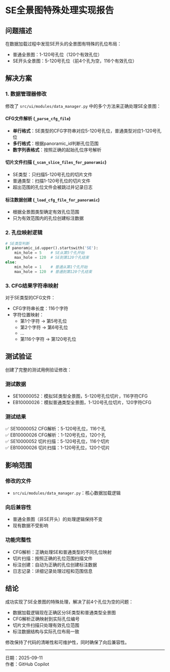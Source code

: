 # SE全景图特殊处理实现报告

## 问题描述

在数据加载过程中发现SE开头的全景图有特殊的孔位布局：
- 普通全景图：1-120号孔位（120个有效孔位）
- SE开头全景图：5-120号孔位（前4个孔为空，116个有效孔位）

## 解决方案

### 1. 数据管理器修改

修改了 `src/ui/modules/data_manager.py` 中的多个方法来正确处理SE全景图：

#### CFG文件解析 (`_parse_cfg_file`)
- **单行格式**：SE类型的CFG字符串对应5-120号孔位，普通类型对应1-120号孔位
- **多行格式**：根据panoramic_id判断孔位范围
- **数字列表格式**：按照正确的起始孔位序号解析

#### 切片文件扫描 (`_scan_slice_files_for_panoramic`)
- SE类型：只扫描5-120号孔位的切片文件
- 普通类型：扫描1-120号孔位的切片文件
- 超出范围的孔位文件会被跳过并记录日志

#### 标注数据创建 (`_load_cfg_file_for_panoramic`)
- 根据全景图类型确定有效孔位范围
- 只为有效范围内的孔位创建标注数据

### 2. 孔位映射逻辑

```python
# SE类型判断
if panoramic_id.upper().startswith('SE'):
    min_hole = 5    # SE从第5个孔开始
    max_hole = 120  # SE到第120个孔结束
else:
    min_hole = 1    # 普通从第1个孔开始  
    max_hole = 120  # 普通到第120个孔结束
```

### 3. CFG结果字符串映射

对于SE类型的CFG文件：
- CFG字符串长度：116个字符
- 字符位置映射：
  - 第1个字符 → 第5号孔位
  - 第2个字符 → 第6号孔位
  - ...
  - 第116个字符 → 第120号孔位

## 测试验证

创建了完整的测试用例验证修改：

### 测试数据
- SE10000052：模拟SE类型全景图，5-120号孔位切片，116字符CFG
- EB10000026：模拟普通类型全景图，1-120号孔位切片，120字符CFG

### 测试结果
✅ SE10000052 CFG解析：5-120号孔位，116个孔  
✅ EB10000026 CFG解析：1-120号孔位，120个孔  
✅ SE10000052 切片扫描：5-120号孔位，116个切片  
✅ EB10000026 切片扫描：1-120号孔位，120个切片  

## 影响范围

### 修改的文件
- `src/ui/modules/data_manager.py`：核心数据加载逻辑

### 向后兼容性
- 普通全景图（非SE开头）的处理逻辑保持不变
- 现有数据不受影响

### 功能完整性
- CFG解析：正确处理SE和普通类型的不同孔位映射
- 切片扫描：按照正确的孔位范围扫描文件
- 标注创建：自动为正确的孔位创建标注数据
- 日志记录：详细记录处理过程和范围信息

## 结论

成功实现了SE全景图的特殊处理，解决了前4个孔位为空的问题：
- 数据加载逻辑现在正确区分SE类型和普通类型全景图
- CFG解析正确映射到实际孔位编号
- 切片文件扫描只处理有效孔位范围
- 标注数据结构与实际孔位布局一致

修改保持了代码的清晰性和可维护性，同时确保了向后兼容性。

---
日期：2025-09-11  
作者：GitHub Copilot
